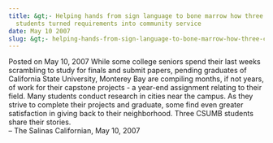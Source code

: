 ```yaml
---
title: &gt;- Helping hands from sign language to bone marrow how three CSUMB
  students turned requirements into community service
date: May 10 2007
slug: &gt;- helping-hands-from-sign-language-to-bone-marrow-how-three-csumb-students-turned-requirements-into-community-service
---
```


 



<span class="date">Posted on May 10, 2007    </span>
While some college seniors spend their last weeks scrambling to
study for finals and submit papers, pending graduates of California
State University, Monterey Bay are compiling months, if not years,
of work for their capstone projects - a year-end assignment
relating to their field. Many students conduct research in cities
near the campus. As they strive to complete their projects and
graduate, some find even greater satisfaction in giving back to
their neighborhood. Three CSUMB students share their stories.<br>
&#x2013; The Salinas Californian, May 10, 2007<br/></br>




```
